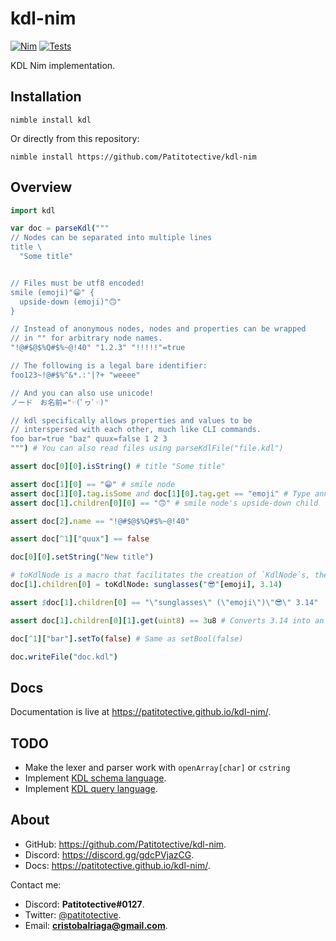 # kdl-nim
[![Nim](https://img.shields.io/badge/Made%20with%3A-Nim-yellow?style=flat&logo=nim&logoColor=white)](https://nim-lang.org)
[![Tests](https://github.com/Patitotective/kdl-nim/actions/workflows/tests.yml/badge.svg)](https://github.com/Patitotective/kdl-nim/actions/workflows/tests.yml)

KDL Nim implementation.

## Installation
```
nimble install kdl
```
Or directly from this repository:
```
nimble install https://github.com/Patitotective/kdl-nim
```

## Overview
```nim
import kdl

var doc = parseKdl("""
// Nodes can be separated into multiple lines
title \
  "Some title"


// Files must be utf8 encoded!
smile (emoji)"😁" {
  upside-down (emoji)"🙃"
}

// Instead of anonymous nodes, nodes and properties can be wrapped
// in "" for arbitrary node names.
"!@#$@$%Q#$%~@!40" "1.2.3" "!!!!!"=true

// The following is a legal bare identifier:
foo123~!@#$%^&*.:'|?+ "weeee"

// And you can also use unicode!
ノード　お名前="☜(ﾟヮﾟ☜)"

// kdl specifically allows properties and values to be
// interspersed with each other, much like CLI commands.
foo bar=true "baz" quux=false 1 2 3
""") # You can also read files using parseKdlFile("file.kdl")

assert doc[0][0].isString() # title "Some title"

assert doc[1][0] == "😁" # smile node
assert doc[1][0].tag.isSome and doc[1][0].tag.get == "emoji" # Type annotation
assert doc[1].children[0][0] == "🙃" # smile node's upside-down child

assert doc[2].name == "!@#$@$%Q#$%~@!40"

assert doc[^1]["quux"] == false

doc[0][0].setString("New title")

# toKdlNode is a macro that facilitates the creation of `KdlNode`s, there's also toKdl (to create documents) and toKdlVal
doc[1].children[0] = toKdlNode: sunglasses("😎"[emoji], 3.14)

assert $doc[1].children[0] == "\"sunglasses\" (\"emoji\")\"😎\" 3.14"

assert doc[1].children[0][1].get(uint8) == 3u8 # Converts 3.14 into an uint8

doc[^1]["bar"].setTo(false) # Same as setBool(false)

doc.writeFile("doc.kdl")
```

## Docs
Documentation is live at https://patitotective.github.io/kdl-nim/.

## TODO
- Make the lexer and parser work with `openArray[char]` or `cstring`
- Implement [KDL schema language](https://github.com/kdl-org/kdl/blob/main/SCHEMA-SPEC.md).
- Implement [KDL query language](https://github.com/kdl-org/kdl/blob/main/QUERY-SPEC.md).

## About
- GitHub: https://github.com/Patitotective/kdl-nim.
- Discord: https://discord.gg/gdcPVjazCG.
- Docs: https://patitotective.github.io/kdl-nim/.

Contact me:
- Discord: **Patitotective#0127**.
- Twitter: [@patitotective](https://twitter.com/patitotective).
- Email: **cristobalriaga@gmail.com**.
